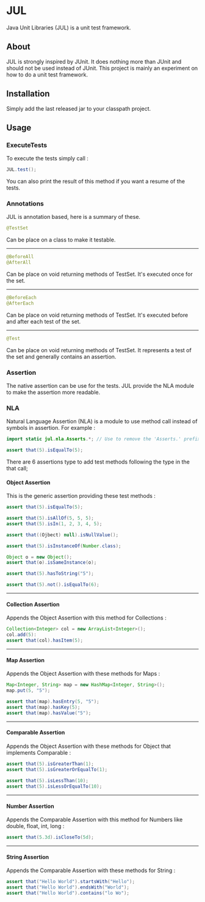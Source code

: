 # JUL

Java Unit Libraries (JUL) is a unit test framework.

## About

JUL is strongly inspired by JUnit. It does nothing more than JUnit and should not be used instead of JUnit. This project is mainly an experiment on how to do a unit test framework.

## Installation

Simply add the last released jar to your classpath project.

## Usage

### ExecuteTests

To execute the tests simply call :

```JAVA
JUL.test();
```

You can also print the result of this method if you want a resume of the tests.

### Annotations

JUL is annotation based, here is a summary of these.

```JAVA
@TestSet
```
Can be place on a class to make it testable.

--------------------------------------------

```JAVA
@BeforeAll
@AfterAll
```
Can be place on void returning methods of TestSet. It's executed once for the set.

--------------------------------------------

```JAVA
@BeforeEach
@AfterEach
```
Can be place on void returning methods of TestSet. It's executed before and after each test of the set.

--------------------------------------------

```JAVA
@Test
```
Can be place on void returning methods of TestSet. It represents a test of the set and generally contains an assertion.

### Assertion

The native assertion can be use for the tests. JUL provide the NLA module to make the assertion more readable.

### NLA

Natural Language Assertion (NLA) is a module to use method call instead of symbols in assertion.
For example :

```JAVA
import static jul.nla.Asserts.*; // Use to remove the 'Asserts.' prefix before each 'that()'

assert that(5).isEqualTo(5);
```

There are 6 assertions type to add test methods following the type in the that call;

#### Object Assertion

This is the generic assertion providing these test methods :

```JAVA
assert that(5).isEqualTo(5);

assert that(5).isAllOf(5, 5, 5);
assert that(5).isIn(1, 2, 3, 4, 5);

assert that((Ojbect) null).isNullValue();

assert that(5).isInstanceOf(Number.class);

Object o = new Object();
assert that(o).isSameInstance(o);

assert that(5).hasToString("5");

assert that(5).not().isEqualTo(6);
```
--------------------------------------------

#### Collection Assertion

Appends the Object Assertion with this method for Collections :

```JAVA
Collection<Integer> col = new ArrayList<Integer>();
col.add(5):
assert that(col).hasItem(5);
```

--------------------------------------------

#### Map Assertion

Appends the Object Assertion with these methods for Maps :

```JAVA
Map<Integer, String> map = new HashMap<Integer, String>();
map.put(5, "5");

assert that(map).hasEntry(5, "5");
assert that(map).hasKey(5);
assert that(map).hasValue("5");
```

--------------------------------------------

#### Comparable Assertion

Appends the Object Assertion with these methods for Object that implements Comparable :

```JAVA
assert that(5).isGreaterThan(1);
assert that(5).isGreaterOrEqualTo(1);
	
assert that(5).isLessThan(10);
assert that(5).isLessOrEqualTo(10);
```

--------------------------------------------

#### Number Assertion

Appends the Comparable Assertion with this method for Numbers like double, float, int, long :

```JAVA
assert that(5.3d).isCloseTo(5d);
````

--------------------------------------------

#### String Assertion

Appends the Comparable Assertion with these methods for String :

```JAVA
assert that("Hello World").startsWith("Hello");
assert that("Hello World").endsWith("World");
assert that("Hello World").contains("lo Wo");
```
